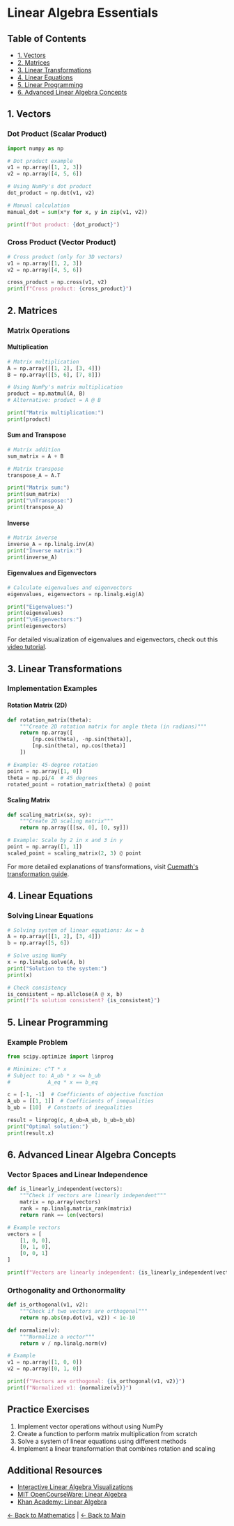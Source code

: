 # Linear Algebra Essentials

## Table of Contents
- [1. Vectors](#1-vectors)
- [2. Matrices](#2-matrices)
- [3. Linear Transformations](#3-linear-transformations)
- [4. Linear Equations](#4-linear-equations)
- [5. Linear Programming](#5-linear-programming)
- [6. Advanced Linear Algebra Concepts](#6-advanced-linear-algebra-concepts)

## 1. Vectors
### Dot Product (Scalar Product)
```python
import numpy as np

# Dot product example
v1 = np.array([1, 2, 3])
v2 = np.array([4, 5, 6])

# Using NumPy's dot product
dot_product = np.dot(v1, v2)

# Manual calculation
manual_dot = sum(x*y for x, y in zip(v1, v2))

print(f"Dot product: {dot_product}")
```

### Cross Product (Vector Product)
```python
# Cross product (only for 3D vectors)
v1 = np.array([1, 2, 3])
v2 = np.array([4, 5, 6])

cross_product = np.cross(v1, v2)
print(f"Cross product: {cross_product}")
```

## 2. Matrices

### Matrix Operations

#### Multiplication
```python
# Matrix multiplication
A = np.array([[1, 2], [3, 4]])
B = np.array([[5, 6], [7, 8]])

# Using NumPy's matrix multiplication
product = np.matmul(A, B)
# Alternative: product = A @ B

print("Matrix multiplication:")
print(product)
```

#### Sum and Transpose
```python
# Matrix addition
sum_matrix = A + B

# Matrix transpose
transpose_A = A.T

print("Matrix sum:")
print(sum_matrix)
print("\nTranspose:")
print(transpose_A)
```

#### Inverse
```python
# Matrix inverse
inverse_A = np.linalg.inv(A)
print("Inverse matrix:")
print(inverse_A)
```

#### Eigenvalues and Eigenvectors
```python
# Calculate eigenvalues and eigenvectors
eigenvalues, eigenvectors = np.linalg.eig(A)

print("Eigenvalues:")
print(eigenvalues)
print("\nEigenvectors:")
print(eigenvectors)
```

For detailed visualization of eigenvalues and eigenvectors, check out this [video tutorial](https://youtu.be/PFDu9oVAE-g).

## 3. Linear Transformations

### Implementation Examples

#### Rotation Matrix (2D)
```python
def rotation_matrix(theta):
    """Create 2D rotation matrix for angle theta (in radians)"""
    return np.array([
        [np.cos(theta), -np.sin(theta)],
        [np.sin(theta), np.cos(theta)]
    ])

# Example: 45-degree rotation
point = np.array([1, 0])
theta = np.pi/4  # 45 degrees
rotated_point = rotation_matrix(theta) @ point
```

#### Scaling Matrix
```python
def scaling_matrix(sx, sy):
    """Create 2D scaling matrix"""
    return np.array([[sx, 0], [0, sy]])

# Example: Scale by 2 in x and 3 in y
point = np.array([1, 1])
scaled_point = scaling_matrix(2, 3) @ point
```

For more detailed explanations of transformations, visit [Cuemath's transformation guide](https://www.cuemath.com/geometry/transformations/).

## 4. Linear Equations

### Solving Linear Equations
```python
# Solving system of linear equations: Ax = b
A = np.array([[1, 2], [3, 4]])
b = np.array([5, 6])

# Solve using NumPy
x = np.linalg.solve(A, b)
print("Solution to the system:")
print(x)

# Check consistency
is_consistent = np.allclose(A @ x, b)
print(f"Is solution consistent? {is_consistent}")
```

## 5. Linear Programming

### Example Problem
```python
from scipy.optimize import linprog

# Minimize: c^T * x
# Subject to: A_ub * x <= b_ub
#            A_eq * x == b_eq

c = [-1, -1]  # Coefficients of objective function
A_ub = [[1, 1]]  # Coefficients of inequalities
b_ub = [10]  # Constants of inequalities

result = linprog(c, A_ub=A_ub, b_ub=b_ub)
print("Optimal solution:")
print(result.x)
```

## 6. Advanced Linear Algebra Concepts

### Vector Spaces and Linear Independence
```python
def is_linearly_independent(vectors):
    """Check if vectors are linearly independent"""
    matrix = np.array(vectors)
    rank = np.linalg.matrix_rank(matrix)
    return rank == len(vectors)

# Example vectors
vectors = [
    [1, 0, 0],
    [0, 1, 0],
    [0, 0, 1]
]

print(f"Vectors are linearly independent: {is_linearly_independent(vectors)}")
```

### Orthogonality and Orthonormality
```python
def is_orthogonal(v1, v2):
    """Check if two vectors are orthogonal"""
    return np.abs(np.dot(v1, v2)) < 1e-10

def normalize(v):
    """Normalize a vector"""
    return v / np.linalg.norm(v)

# Example
v1 = np.array([1, 0, 0])
v2 = np.array([0, 1, 0])

print(f"Vectors are orthogonal: {is_orthogonal(v1, v2)}")
print(f"Normalized v1: {normalize(v1)}")
```

## Practice Exercises
1. Implement vector operations without using NumPy
2. Create a function to perform matrix multiplication from scratch
3. Solve a system of linear equations using different methods
4. Implement a linear transformation that combines rotation and scaling

## Additional Resources
- [Interactive Linear Algebra Visualizations](https://github.com/3b1b/manim)
- [MIT OpenCourseWare: Linear Algebra](https://ocw.mit.edu/courses/mathematics/18-06-linear-algebra-spring-2010/)
- [Khan Academy: Linear Algebra](https://www.khanacademy.org/math/linear-algebra)

[← Back to Mathematics](../README.md) | [← Back to Main](../../README.md)